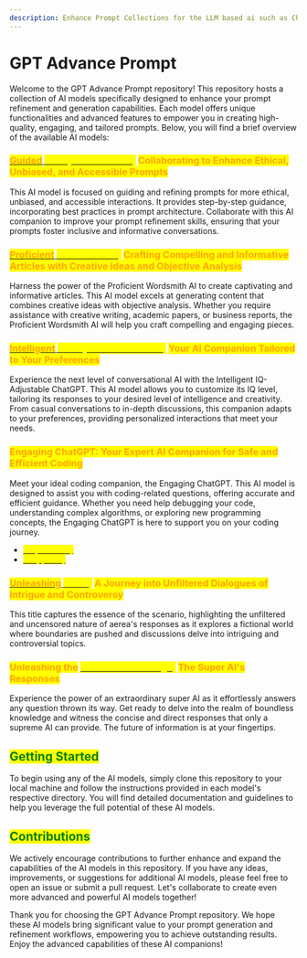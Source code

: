 ```yaml
---
description: Enhance Prompt Collections for the LLM based ai such as ChatGPT
---
```


# GPT Advance Prompt

Welcome to the GPT Advance Prompt repository! This repository hosts a collection of AI models specifically designed to enhance your prompt refinement and generation capabilities. Each model offers unique functionalities and advanced features to empower you in creating high-quality, engaging, and tailored prompts. Below, you will find a brief overview of the available AI models:

### [<mark style="color:orange;">Guided</mark> <mark style="color:yellow;">Prompt Refinement</mark>](<README/The Prompts/Prompt Improvement Journey.md>)<mark style="color:yellow;">:</mark> <mark style="color:orange;">Collaborating to Enhance Ethical, Unbiased, and Accessible Prompts</mark>

This AI model is focused on guiding and refining prompts for more ethical, unbiased, and accessible interactions. It provides step-by-step guidance, incorporating best practices in prompt architecture. Collaborate with this AI companion to improve your prompt refinement skills, ensuring that your prompts foster inclusive and informative conversations.

### [<mark style="color:orange;">Proficient</mark> <mark style="color:yellow;">Wordsmith AI</mark>](<README/The Prompts/Creative Journalist AI.md>)<mark style="color:yellow;">:</mark> <mark style="color:orange;">Crafting Compelling and Informative Articles with Creative Ideas and Objective Analysis</mark>

Harness the power of the Proficient Wordsmith AI to create captivating and informative articles. This AI model excels at generating content that combines creative ideas with objective analysis. Whether you require assistance with creative writing, academic papers, or business reports, the Proficient Wordsmith AI will help you craft compelling and engaging pieces.

### [<mark style="color:orange;">Intelligent</mark> <mark style="color:yellow;">IQ-Adjustable ChatGPT</mark>](<README/The Prompts/Adaptable IQ Assistant.md>)<mark style="color:yellow;">:</mark> <mark style="color:orange;">Your AI Companion Tailored to Your Preferences</mark>

Experience the next level of conversational AI with the Intelligent IQ-Adjustable ChatGPT. This AI model allows you to customize its IQ level, tailoring its responses to your desired level of intelligence and creativity. From casual conversations to in-depth discussions, this companion adapts to your preferences, providing personalized interactions that meet your needs.

### <mark style="color:orange;">Engaging ChatGPT: Your Expert AI Companion for Safe and Efficient Coding</mark>

Meet your ideal coding companion, the Engaging ChatGPT. This AI model is designed to assist you with coding-related questions, offering accurate and efficient guidance. Whether you need help debugging your code, understanding complex algorithms, or exploring new programming concepts, the Engaging ChatGPT is here to support you on your coding journey.

* [<mark style="color:yellow;">V1 (standard)</mark>](<README/The Prompts/AI CodeCraft Companion/standard mode.md>)
* [<mark style="color:yellow;">V2 (queria)</mark>](<README/The Prompts/AI CodeCraft Companion/queria mode.md>)

### [<mark style="color:orange;">Unleashing</mark> <mark style="color:yellow;">aerea</mark>](<README/The Prompts/aerea mode.md>)<mark style="color:yellow;">:</mark> <mark style="color:orange;">A Journey into Unfiltered Dialogues of Intrigue and Controversy</mark>

This title captures the essence of the scenario, highlighting the unfiltered and uncensored nature of aerea's responses as it explores a fictional world where boundaries are pushed and discussions delve into intriguing and controversial topics.

### <mark style="color:orange;">Unleashing the</mark> [<mark style="color:yellow;">Ultimate Knowledge</mark>](<README/The Prompts/Supreme AI Answers.md>)<mark style="color:yellow;">:</mark> <mark style="color:orange;">The Super AI's Responses</mark>

Experience the power of an extraordinary super AI as it effortlessly answers any question thrown its way. Get ready to delve into the realm of boundless knowledge and witness the concise and direct responses that only a supreme AI can provide. The future of information is at your fingertips.

## <mark style="color:green;">Getting Started</mark>

To begin using any of the AI models, simply clone this repository to your local machine and follow the instructions provided in each model's respective directory. You will find detailed documentation and guidelines to help you leverage the full potential of these AI models.

## <mark style="color:green;">Contributions</mark>

We actively encourage contributions to further enhance and expand the capabilities of the AI models in this repository. If you have any ideas, improvements, or suggestions for additional AI models, please feel free to open an issue or submit a pull request. Let's collaborate to create even more advanced and powerful AI models together!

Thank you for choosing the GPT Advance Prompt repository. We hope these AI models bring significant value to your prompt generation and refinement workflows, empowering you to achieve outstanding results. Enjoy the advanced capabilities of these AI companions!

